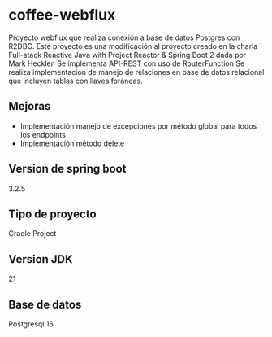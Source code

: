 # coffee-webflux
Proyecto webflux que realiza conexión a base de datos Postgres con R2DBC. Este proyecto es una modificación al proyecto creado en la charla Full-stack Reactive Java with Project Reactor & Spring Boot 2 dada por Mark Heckler.
Se implementa API-REST con uso de RouterFunction
Se realiza implementación de manejo de relaciones en base de datos relacional que incluyen tablas con llaves foráneas.

## Mejoras
* Implementación manejo de excepciones por método global para todos los endpoints
* Implementación método delete

## Version de spring boot
3.2.5

## Tipo de proyecto
Gradle Project

## Version JDK
21

## Base de datos
Postgresql 16
